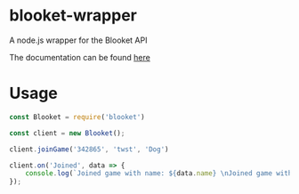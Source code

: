 # blooket-wrapper

A node.js wrapper for the Blooket API

The documentation can be found [here](https://github.com/therealglixzzy/blooket-wrapper/blob/main/Documention.md)

# Usage

```js
const Blooket = require('blooket')

const client = new Blooket();

client.joinGame('342865', 'twst', 'Dog')

client.on('Joined', data => {
    console.log(`Joined game with name: ${data.name} \nJoined game with blook: ${data.blook}`)
});
```
